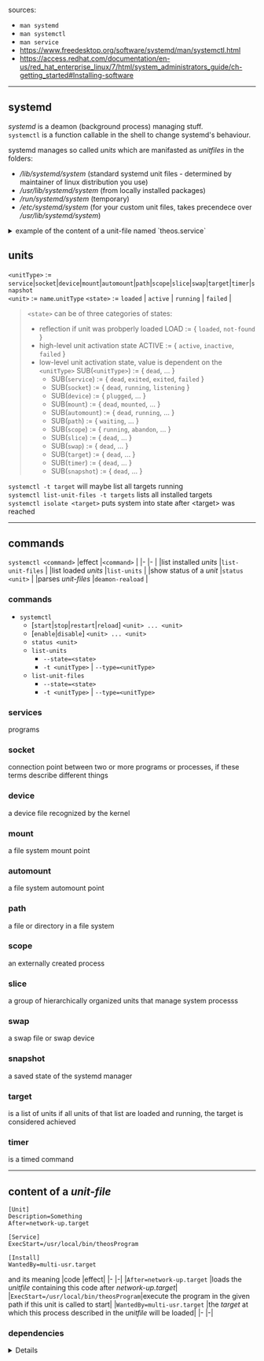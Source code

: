 sources:
+ `man systemd`
+ `man systemctl`
+ `man service`
+ https://www.freedesktop.org/software/systemd/man/systemctl.html
+ https://access.redhat.com/documentation/en-us/red_hat_enterprise_linux/7/html/system_administrators_guide/ch-getting_started#Installing-software

---
## systemd

*systemd* is a deamon (background process) managing stuff.  
`systemctl` is a function callable in the shell to change systemd's behaviour.

systemd manages so called *units* which are manifasted as _unitfiles_ in the folders:
* */lib/systemd/system* (standard systemd unit files - determined by maintainer of linux distribution you use)
* */usr/lib/systemd/system* (from locally installed packages)
* */run/systemd/system* (temporary)
* */etc/systemd/system* (for your custom unit files, takes precendece over */usr/lib/systemd/system*)

<details><summary>example of the content of a unit-file named `theos.service`</summary>

```EDITOR
[Unit]
Description=Something
After=network-up.target

[Service]
ExecStart=/usr/local/bin/theosProgram

[Install]
WantedBy=multi-usr.target
```

<details><summary>explaination</summary>

|code									|effect|
|-										|-|
|`After=network-up.target`				|loads the *unitfile* containing this code after _network-up.target_|
|`ExecStart=/usr/local/bin/theosProgram`|execute the program in the given path if this unit is called to start|
|`WantedBy=multi-usr.target`			|the *target* at which this process described in the _unitfile_ will be loaded|
|-										|-|

</details>

</details>


## units
`<unitType>` := `service`|`socket`|`device`|`mount`|`automount`|`path`|`scope`|`slice`|`swap`|`target`|`timer`|`snapshot`    
`<unit>` := `name`.`unitType`
`<state>` := `loaded` | `active` | `running` | `failed` | 
> `<state>` can be of three categories of states:
> 	+ reflection if unit was probperly loaded LOAD := { `loaded`, `not-found` }
> 	+ high-level unit activation state ACTIVE := { `active`, `inactive`, `failed` }
> 	+ low-level unit activation state, value is dependent on the `<unitType>` SUB(`<unitType>`) := { `dead`, ... }
>		+ SUB(`service`) 	:= { `dead`, `exited`, `exited`, `failed` }
>		+ SUB(`socket`) 	:= { `dead`, `running`, `listening` }
>		+ SUB(`device`) 	:= { `plugged`, ... }
>		+ SUB(`mount`) 		:= { `dead`, `mounted`, ... }
>		+ SUB(`automount`) 	:= { `dead`, `running`, ... }
>		+ SUB(`path`) 		:= { `waiting`, ... }
>		+ SUB(`scope`) 		:= { `running`, `abandon`, ... }
>		+ SUB(`slice`) 		:= { `dead`, ... }
>		+ SUB(`swap`) 		:= { `dead`, ... }
>		+ SUB(`target`) 	:= { `dead`, ... }
>		+ SUB(`timer`) 		:= { `dead`, ... }
>		+ SUB(`snapshot`) 	:= { `dead`, ... }




`systemctl -t target` will maybe list all targets running  
`systemctl list-unit-files -t targets` lists all installed targets  
`systemctl isolate <target>` puts system into state after \<target\> was reached  


---


## commands
```systemctl <command>```
|effect											|`<command>`			|
|-												|-						|
|list installed *units*							|```list-unit-files```	|
|list loaded *units*							|```list-units```		|
|show status of a *unit* 						|```status <unit>```	|
|parses *unit-files*							|```deamon-reaload```	|
### commands
+ `systemctl`
	+ [`start`|`stop`|`restart`|`reload`] `<unit> ... <unit>`
	+ [`enable`|`disable`] `<unit> ... <unit>`
	+ `status <unit>`
	+ `list-units`
		+ `--state=<state>`
		+ `-t <unitType>` | `--type=<unitType>`
	+ `list-unit-files`
		+ `--state=<state>`
		+ `-t <unitType>` | `--type=<unitType>`


### services
programs
### socket
connection point between two or more programs or processes, if these terms describe different things
### device
a device file recognized by the kernel
### mount
a file system mount point
### automount
a file system automount point
### path
a file or directory in a file system
### scope
an externally created process
### slice
a group of hierarchically organized units that manage system processs
### swap
a swap file or swap device
### snapshot
a saved state of the systemd manager
### target 
is a list of units
if all units of that list are loaded and running, the target is considered achieved   
### timer
is a timed command

---
## content of a *unit-file*

```EDITOR
[Unit]
Description=Something
After=network-up.target

[Service]
ExecStart=/usr/local/bin/theosProgram

[Install]
WantedBy=multi-usr.target
```
and its meaning
|code									|effect|
|-										|-|
|`After=network-up.target`				|loads the *unitfile* containing this code after _network-up.target_|
|`ExecStart=/usr/local/bin/theosProgram`|execute the program in the given path if this unit is called to start|
|`WantedBy=multi-usr.target`			|the *target* at which this process described in the _unitfile_ will be loaded|
|-										|-|

### dependencies
<details>

|							||
|-							|-|
|`Wants=<name>.service`		|please acitvate (i.e. start) *service* mentioned in *unitfile* containing this command in parallel with `<name>.service`|
|`WantedBy=<name>.target`	|please load *unitfile* containing this declaration in parallel with all the other mentioned *units* inside `<name>.target`|
|`Requires=<name>.target`	|must activate in parallel|
|`RequiredBy=<name>.target`	|must activate in parallel|
|`Before=<name>.target`		|must be activated before `<name>.target`|
|`After=<name>.target`		|must be activated after `<name>.target`|
|-							|-|


</details>
